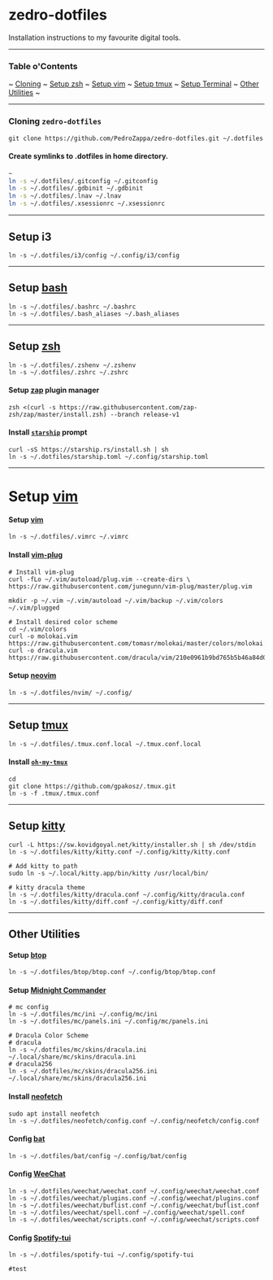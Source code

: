 # zedro-dotfiles

Installation instructions to my favourite digital tools.

___

### Table o'Contents

<p>
    ~
    <a href="#cloning-zedro-dotfiles">Cloning</a> ~
    <a href="#setup-zsh">Setup zsh</a> ~
    <a href="#setup-vim">Setup vim</a> ~
    <a href="#setup-tmux">Setup tmux</a> ~
    <a href="#setup-terminal">Setup Terminal</a> ~
    <a href="#other-utilities">Other Utilities</a> ~
</p>

___

### Cloning `zedro-dotfiles`

```shell
git clone https://github.com/PedroZappa/zedro-dotfiles.git ~/.dotfiles
``` 

#### Create symlinks to .dotfiles in home directory.

```sh
~
ln -s ~/.dotfiles/.gitconfig ~/.gitconfig
ln -s ~/.dotfiles/.gdbinit ~/.gdbinit
ln -s ~/.dotfiles/.lnav ~/.lnav
ln -s ~/.dotfiles/.xsessionrc ~/.xsessionrc
```

___
## Setup i3
```shell
ln -s ~/.dotfiles/i3/config ~/.config/i3/config
```

___
## Setup [bash](https://www.gnu.org/software/bash/)

```shell
ln -s ~/.dotfiles/.bashrc ~/.bashrc
ln -s ~/.dotfiles/.bash_aliases ~/.bash_aliases
```
___
## Setup [zsh](https://www.zsh.org/)

```shell
ln -s ~/.dotfiles/.zshenv ~/.zshenv
ln -s ~/.dotfiles/.zshrc ~/.zshrc
```

#### Setup [zap](https://github.com/zap-zsh/zap) plugin manager

```shell
zsh <(curl -s https://raw.githubusercontent.com/zap-zsh/zap/master/install.zsh) --branch release-v1
```

#### Install [`starship`](https://starship.rs/) prompt

```shell
curl -sS https://starship.rs/install.sh | sh
ln -s ~/.dotfiles/starship.toml ~/.config/starship.toml
```

___

# Setup [vim](https://www.vim.org/)


#### Setup [vim](https://www.vim.org/)

```shell
ln -s ~/.dotfiles/.vimrc ~/.vimrc
```

#### Install [vim-plug](https://github.com/junegunn/vim-plug)

```
# Install vim-plug
curl -fLo ~/.vim/autoload/plug.vim --create-dirs \
https://raw.githubusercontent.com/junegunn/vim-plug/master/plug.vim

mkdir -p ~/.vim ~/.vim/autoload ~/.vim/backup ~/.vim/colors ~/.vim/plugged

# Install desired color scheme
cd ~/.vim/colors
curl -o molokai.vim https://raw.githubusercontent.com/tomasr/molokai/master/colors/molokai.vim
curl -o dracula.vim https://raw.githubusercontent.com/dracula/vim/210e0961b9bd765b5b46a84d0631271ee8e6af64/colors/dracula.vim
```

#### Setup [neovim](https://neovim.io/doc/)

```shell
ln -s ~/.dotfiles/nvim/ ~/.config/
```

___

## Setup [tmux](https://github.com/tmux/tmux) 

```shell
ln -s ~/.dotfiles/.tmux.conf.local ~/.tmux.conf.local
```

#### Install [`oh-my-tmux`](https://github.com/gpakosz/.tmux)

```shell
cd
git clone https://github.com/gpakosz/.tmux.git
ln -s -f .tmux/.tmux.conf
```

___

## Setup [kitty](https://sw.kovidgoyal.net/kitty/)

```shell
curl -L https://sw.kovidgoyal.net/kitty/installer.sh | sh /dev/stdin
ln -s ~/.dotfiles/kitty/kitty.conf ~/.config/kitty/kitty.conf

# Add kitty to path
sudo ln -s ~/.local/kitty.app/bin/kitty /usr/local/bin/

# kitty dracula theme
ln -s ~/.dotfiles/kitty/dracula.conf ~/.config/kitty/dracula.conf
ln -s ~/.dotfiles/kitty/diff.conf ~/.config/kitty/diff.conf

```

___

## Other Utilities

#### Setup [btop](https://github.com/aristocratos/btop)

```shell
ln -s ~/.dotfiles/btop/btop.conf ~/.config/btop/btop.conf
```

#### Setup [Midnight Commander](https://midnight-commander.org/)

```shell
# mc config
ln -s ~/.dotfiles/mc/ini ~/.config/mc/ini
ln -s ~/.dotfiles/mc/panels.ini ~/.config/mc/panels.ini

# Dracula Color Scheme
# dracula
ln -s ~/.dotfiles/mc/skins/dracula.ini ~/.local/share/mc/skins/dracula.ini
# dracula256
ln -s ~/.dotfiles/mc/skins/dracula256.ini ~/.local/share/mc/skins/dracula256.ini
```

#### Install [neofetch](https://github.com/dylanaraps/neofetch)

```shell
sudo apt install neofetch
ln -s ~/.dotfiles/neofetch/config.conf ~/.config/neofetch/config.conf
```
#### Config [bat](https://github.com/sharkdp/bat)

```shell
ln -s ~/.dotfiles/bat/config ~/.config/bat/config
```

#### Config [WeeChat](https://github.com/weechat/weechat)

```shell
ln -s ~/.dotfiles/weechat/weechat.conf ~/.config/weechat/weechat.conf
ln -s ~/.dotfiles/weechat/plugins.conf ~/.config/weechat/plugins.conf
ln -s ~/.dotfiles/weechat/buflist.conf ~/.config/weechat/buflist.conf
ln -s ~/.dotfiles/weechat/spell.conf ~/.config/weechat/spell.conf
ln -s ~/.dotfiles/weechat/scripts.conf ~/.config/weechat/scripts.conf
```

#### Config [Spotify-tui](https://github.com/Rigellute/spotify-tui)

```shell
ln -s ~/.dotfiles/spotify-tui ~/.config/spotify-tui

#test
```
